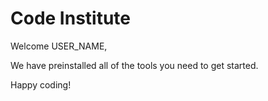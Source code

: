 # Code Institute

Welcome USER_NAME,

We have preinstalled all of the tools you need to get started.

Happy coding!
<!--stackedit_data:
eyJoaXN0b3J5IjpbLTE1NDE3MzIzXX0=
-->